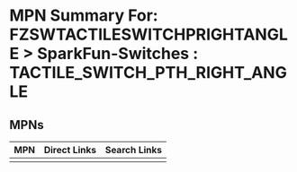 



# MPN Summary For: FZSWTACTILESWITCHPRIGHTANGLE > SparkFun-Switches : TACTILE_SWITCH_PTH_RIGHT_ANGLE

## MPNs
  

|MPN|Direct Links|Search Links|
| :--- | :--- | :--- |
||||
